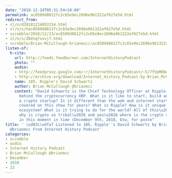 ```yaml
---
date: "2018-12-24T05:31:54+10:00"
permalink: ac8509d8812fc2c65e9ec2696e961322af627e5d.html
redirect_from:
- sl/n/d20181224053154.html
- sl/n/s/hac8509d8812fc2c65e9ec2696e961322af627e5d.html
- scrobble/2018/12/23/ac8509d8812fc2c65e9ec2696e961322af627e5d.html
- sl/n/s/ZNZnqYxvvj7.html
- scrobble/Brian-McCullough-brianmcc//ac8509d8812fc2c65e9ec2696e961322af627e5d.html
listen-of:
  h-cite:
    url: http://feeds.feedburner.com/InternetHistoryPodcast
    photo: ""
    audio:
    - http://feedproxy.google.com/~r/InternetHistoryPodcast/~5/7fVpMEN4TbY/185._Ripples_David_Schwartz.mp3
    - http://archive.org/download/Internet_History_Podcast-by-Brian_McCullough/185_Ripples_David_Schwartz.mp3
    name: 185. Ripple's David Schwartz
    author: Brian McCullough @brianmcc
    content: "David Schwartz is the Chief Technology Officer at Ripple, the company
      behind the cryptocurrency XRP. What is it like to start, build and build out
      a crypto startup? Is it different than the web and internet startups that we\u2019ve
      covered on this show for years? What is Ripple? How is it unique in the crypto
      ecosystem? What is it trying to do for the world? All of this\u2026 and yes,
      why is crypto so tribal\u2026 and yes\u2026 where is the crypto space even at
      in this moment in time (December 9th, 2018, btw, for poste"
title: ' \ud83c\udfa7 Listened to 185. Ripple''s David Schwartz by Brian McCullough
  @brianmcc From Internet History Podcast'
categories:
- scrobble
- audio
- Internet History Podcast
- Brian McCullough @brianmcc
- December
- 2018
- 23
---
```

